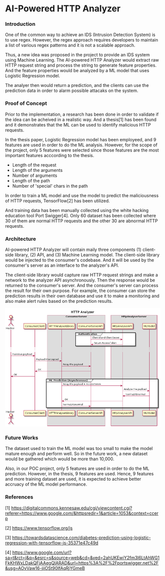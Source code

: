 # AI-Powered HTTP Analyzer
### Introduction
One of the common way to achieve an IDS (Intrusion Detection System) is to use regex. However, the regex approach requires developers to maintain a list of various regex patterns and it is not a scalable approach.

Thus, a new idea was proposed in the project to provide an IDS system using Machine Learning. The AI-powered HTTP Analyzer would extract raw HTTP request string and process the string to generate feature properties. And the feature properties would be analyzed by a ML model that uses Logistic Regression model.

The analyer then would return a prediction, and the clients can use the prediction data in order to alarm possible attacaks on the system.

### Proof of Concept
Prior to the implementation, a research has been done in order to validate if the idea can be acheived in a realistic way. And a thesis[1] has been found and it demonstrates that the ML can be used to identify malicious HTTP requests.

In the thesis paper, Logistic Regression model has been employeed, and 9 features are used in order to do the ML analysis. However, for the scope of the project, only 5 features were selected since those features are the most important features acccording to the thesis.

- Length of the request
- Length of the arguments
- Number of arguments
- Length of the path
- Number of 'special' chars in the path

In order to train a ML model and use the model to predict the maliciousness of HTTP requests, TensorFlow[2] has been utilized.

And training data has been manually collected using the white hacking education tool Port Swigger[4]. Only 60 dataset has been collected where 30 of them are normal HTTP requests and the other 30 are abnormal HTTP requests.


### Architecture
AI-powered HTTP Analyzer will contain maily three components (1) client-side library, (2) API, and (3) Machine Learning model. The client-side library would be injected to the consumer's codebase. And it will be used by the consumer's server as an interface to the analyzer's API.

The client-side library would capture raw HTTP request strings and make a network to the analyzer API asynchronously. Then the response would be returned to the consumer's server. And the consumer's server can process the result for their own purpose. For example, the consumer can store the prediction results in their own database and use it to make a monitoring and also make alert rules based on the prediction results.

<img src="./documents/http-analyzer.png"/>

### Future Works
The dataset used to train the ML model was too small to make the model mature enough and perform well. So in the future work, a new dataset would be gathered which would be more than 10,000.

Also, in our POC project, only 5 features are used in order to do the ML prediction. However, in the thesis, 9 features are used. Hence, 9 features and more training dataset are used, it is expected to achieve better accruacy of the ML model performance.

### References
[1] https://digitalcommons.kennesaw.edu/cgi/viewcontent.cgi?referer=https://www.google.com/&httpsredir=1&article=1053&context=ccerp

[2] https://www.tensorflow.org/js 

[3] https://towardsdatascience.com/diabetes-prediction-using-logistic-regression-with-tensorflow-js-35371e47c49d

[4] https://www.google.com/url?sa=t&rct=j&q=&esrc=s&source=web&cd=&ved=2ahUKEwiY2fm3l6LtAhWG1FkKHWxLDakQFjAAegQIARAD&url=https%3A%2F%2Fportswigger.net%2F&usg=AOvVaw16-jiiOSt90IfAqRjYGmeB